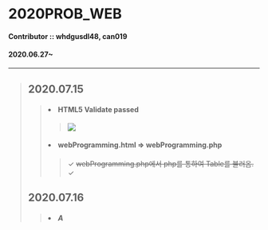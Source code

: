 # 2020PROB_WEB
#### Contributor :: whdgusdl48, can019
#### 2020.06.27~
<hr/>

>## **2020.07.15**
> >#### <li> **HTML5 Validate passed**
> > > <img src = "https://user-images.githubusercontent.com/26926966/87548043-ec73a100-c6e6-11ea-9ada-1a8acc19ead3.png" >
> >#### <li> **webProgramming.html => webProgramming.php**
> > > ✓ ~~webProgramming.php에서 php를 통하여 Table를 불러옴.~~  
> > > ✓
>## **2020.07.16**
> >##### <li> A
